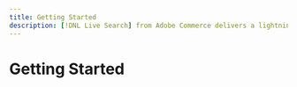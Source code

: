 ```yaml
---
title: Getting Started
description: [!DNL Live Search] from Adobe Commerce delivers a lightning fast, super-relevant, and intuitive search experience.
---
```

# Getting Started
